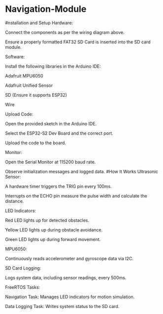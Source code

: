 # Navigation-Module
#nstallation and Setup
Hardware:

Connect the components as per the wiring diagram above.

Ensure a properly formatted FAT32 SD Card is inserted into the SD card module.

Software:

Install the following libraries in the Arduino IDE:

Adafruit MPU6050

Adafruit Unified Sensor

SD (Ensure it supports ESP32)

Wire

Upload Code:

Open the provided sketch in the Arduino IDE.

Select the ESP32-S2 Dev Board and the correct port.

Upload the code to the board.

Monitor:

Open the Serial Monitor at 115200 baud rate.

Observe initialization messages and logged data.
#How It Works
Ultrasonic Sensor:

A hardware timer triggers the TRIG pin every 100ms.

Interrupts on the ECHO pin measure the pulse width and calculate the distance.

LED Indicators:

Red LED lights up for detected obstacles.

Yellow LED lights up during obstacle avoidance.

Green LED lights up during forward movement.

MPU6050:

Continuously reads accelerometer and gyroscope data via I2C.

SD Card Logging:

Logs system data, including sensor readings, every 500ms.

FreeRTOS Tasks:

Navigation Task: Manages LED indicators for motion simulation.

Data Logging Task: Writes system status to the SD card.
